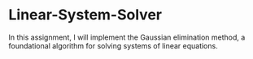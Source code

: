 # Linear-System-Solver
In this assignment, I will implement the Gaussian elimination method, a foundational algorithm for solving systems of linear equations.
